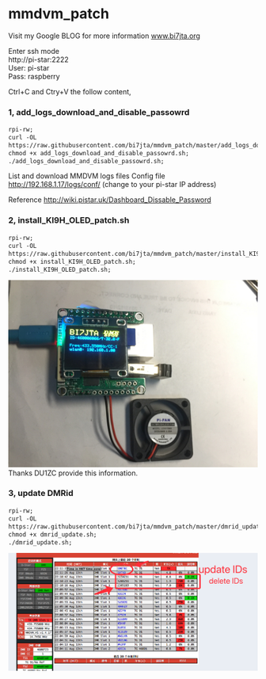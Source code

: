 # mmdvm_patch  
Visit my Google BLOG for more information www.bi7jta.org

Enter ssh mode  
http://pi-star:2222   
User:  pi-star   
Pass:  raspberry   

Ctrl+C and Ctry+V the follow content,      

### 1, add_logs_download_and_disable_passowrd  
```
rpi-rw;  
curl -OL https://raw.githubusercontent.com/bi7jta/mmdvm_patch/master/add_logs_download_and_disable_passowrd.sh;     
chmod +x add_logs_download_and_disable_passowrd.sh;     
./add_logs_download_and_disable_passowrd.sh;    
```
List and download MMDVM logs files Config file  
http://192.168.1.17/logs/conf/ (change to your pi-star IP address)  


Reference http://wiki.pistar.uk/Dashboard_Dissable_Password  

### 2, install_KI9H_OLED_patch.sh    

```
rpi-rw;
curl -OL https://raw.githubusercontent.com/bi7jta/mmdvm_patch/master/install_KI9H_OLED_patch.sh;   
chmod +x install_KI9H_OLED_patch.sh;   
./install_KI9H_OLED_patch.sh;  

```

![Image loading ...](/KI9H_OLED.JPG)     
Thanks DU1ZC provide this information.  


### 3, update DMRid    

```
rpi-rw;
curl -OL https://raw.githubusercontent.com/bi7jta/mmdvm_patch/master/dmrid_update.sh;   
chmod +x dmrid_update.sh;   
./dmrid_update.sh;  

```  
![Image loading ...](/updateDMRids.png)  